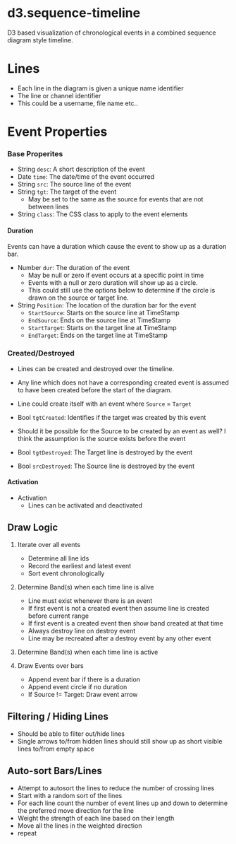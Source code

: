 # d3.sequence-timeline #

D3 based visualization of chronological events in a combined sequence diagram style timeline.


# Lines #
- Each line in the diagram is given a unique name identifier
- The line or channel identifier
- This could be a username, file name etc..
	
	
	
# Event Properties #

### Base Properites ###

- String `desc`: A short description of the event
- Date `time`: The date/time of the event occurred
- String `src`: The source line of the event
- String `tgt`: The target of the event 
    - May be set to the same as the source for events that are not between lines
- String `class`: The CSS class to apply to the event elements


#### Duration ###

Events can have a duration which cause the event to show up as a duration bar. 

- Number `dur`: The duration of the event
    - May be null or zero if event occurs at a specific point in time
     - Events with a null or zero duration will show up as a circle. 
     - This could still use the options below to determine if the circle is drawn on the source or target line.
- String `Position`: The location of the duration bar for the event
    - `StartSource`: Starts on the source line at TimeStamp
    - `EndSource`: Ends on the source line at TimeStamp 
    - `StartTarget`: Starts on the target line at TimeStamp
    - `EndTarget`: Ends on the target line at TimeStamp

### Created/Destroyed ###

- Lines can be created and destroyed over the timeline. 
- Any line which does not have a corresponding created event is assumed to have been created before the start of the diagram. 

- Line could create itself with an event where `Source` = `Target`

- Bool `tgtCreated`: Identifies if the target was created by this event

- Should it be possible for the Source to be created by an event as well? I think the assumption is the source exists before the event

- Bool `tgtDestroyed`: The Target line is destroyed by the event
- Bool `srcDestroyed`: The Source line is destroyed by the event


#### Activation ###

- Activation
    - Lines can be activated and deactivated

	

## Draw Logic ##

1. Iterate over all events
    - Determine all line ids
    - Record the earliest and latest event
    - Sort event chronologically

2. Determine Band(s) when each time line is alive
    - Line must exist whenever there is an event
    - If first event is not a created event then assume line is created before current range
    - If first event is a created event then show band created at that time
    - Always destroy line on destroy event
    - Line may be recreated after a destroy event by any other event		
3. Determine Band(s) when each time line is active

4. Draw Events over bars
    - Append event bar if there is a duration
    - Append event circle if no duration
    - If Source != Target: Draw event arrow
	
## Filtering / Hiding Lines ##
- Should be able to filter out/hide lines
- Single arrows to/from hidden lines should still show up as short visible lines to/from empty space	
	

## Auto-sort Bars/Lines ##

- Attempt to autosort the lines to reduce the number of crossing lines
- Start with a random sort of the lines
- For each line count the number of event lines up and down to determine the preferred move direction for the line
- Weight the strength of each line based on their length
- Move all the lines in the weighted direction
- repeat